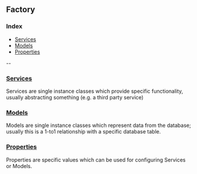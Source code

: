 ## Factory

### Index
- [Services](#services)
- [Models](#models)
- [Properties](#properties)

--

<a name="services"></a>
### [Services](services.md)

Services are single instance classes which provide specific functionality, usually abstracting something (e.g. a third party service)


<a name="models"></a>
### [Models](models.md)

Models are single instance classes which represent data from the database; usually this is a 1-to1 relationship with a specific database table.


<a name="properties"></a>
### [Properties](properties.md)

Properties are specific values which can be used for configuring Services or Models.
